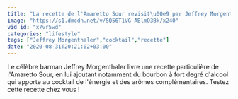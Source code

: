 ```yaml
---
title: "La recette de l'Amaretto Sour revisit\u00e9 par Jeffrey Morgenthaler"
image: "https://s1.dmcdn.net/v/SQ56T1VG-ABlmO3Bk/x240"
vid_id: "x7vr5wd"
categories: "lifestyle"
tags: ["Jeffrey Morgenthaler","cocktail","recette"]
date: "2020-08-31T20:21:02+03:00"
---
```

Le célèbre barman Jeffrey Morgenthaler livre une recette particulière de l'Amaretto Sour, en lui ajoutant notamment du bourbon à fort degré d'alcool qui apporte au cocktail de l'énergie et des arômes complémentaires. Testez cette recette chez vous !
